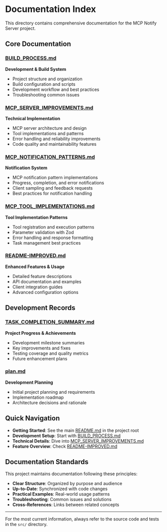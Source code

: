 # Documentation Index

This directory contains comprehensive documentation for the MCP Notify Server project.

## Core Documentation

### [BUILD_PROCESS.md](./BUILD_PROCESS.md)
**Development & Build System**
- Project structure and organization
- Build configuration and scripts
- Development workflow and best practices
- Troubleshooting common issues

### [MCP_SERVER_IMPROVEMENTS.md](./MCP_SERVER_IMPROVEMENTS.md)
**Technical Implementation**
- MCP server architecture and design
- Tool implementations and patterns
- Error handling and reliability improvements
- Code quality and maintainability features

### [MCP_NOTIFICATION_PATTERNS.md](./MCP_NOTIFICATION_PATTERNS.md)
**Notification System**
- MCP notification pattern implementations
- Progress, completion, and error notifications
- Client sampling and feedback requests
- Best practices for notification handling

### [MCP_TOOL_IMPLEMENTATIONS.md](./MCP_TOOL_IMPLEMENTATIONS.md)
**Tool Implementation Patterns**
- Tool registration and execution patterns
- Parameter validation with Zod
- Error handling and response formatting
- Task management best practices

### [README-IMPROVED.md](./README-IMPROVED.md)
**Enhanced Features & Usage**
- Detailed feature descriptions
- API documentation and examples
- Client integration guides
- Advanced configuration options

## Development Records

### [TASK_COMPLETION_SUMMARY.md](./TASK_COMPLETION_SUMMARY.md)
**Project Progress & Achievements**
- Development milestone summaries
- Key improvements and fixes
- Testing coverage and quality metrics
- Future enhancement plans

### [plan.md](./plan.md)
**Development Planning**
- Initial project planning and requirements
- Implementation roadmap
- Architecture decisions and rationale

## Quick Navigation

- **Getting Started**: See the main [README.md](../README.md) in the project root
- **Development Setup**: Start with [BUILD_PROCESS.md](./BUILD_PROCESS.md)
- **Technical Details**: Dive into [MCP_SERVER_IMPROVEMENTS.md](./MCP_SERVER_IMPROVEMENTS.md)
- **Feature Overview**: Check [README-IMPROVED.md](./README-IMPROVED.md)

## Documentation Standards

This project maintains documentation following these principles:

- **Clear Structure**: Organized by purpose and audience
- **Up-to-Date**: Synchronized with code changes
- **Practical Examples**: Real-world usage patterns
- **Troubleshooting**: Common issues and solutions
- **Cross-References**: Links between related concepts

---

For the most current information, always refer to the source code and tests in the `src/` directory.
